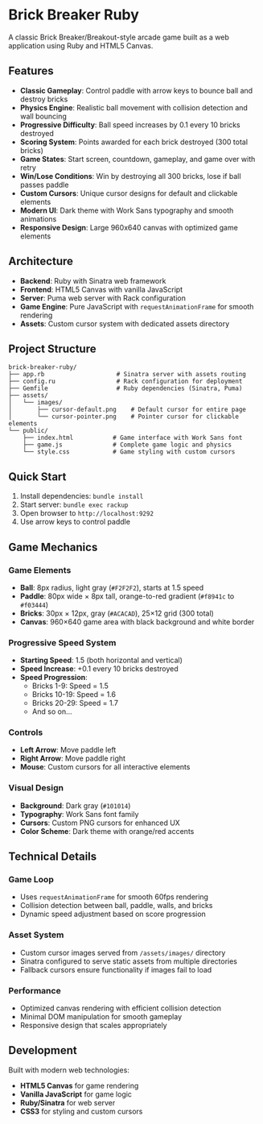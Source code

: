 # Brick Breaker Ruby

A classic Brick Breaker/Breakout-style arcade game built as a web application using Ruby and HTML5 Canvas.

## Features

- **Classic Gameplay**: Control paddle with arrow keys to bounce ball and destroy bricks
- **Physics Engine**: Realistic ball movement with collision detection and wall bouncing
- **Progressive Difficulty**: Ball speed increases by 0.1 every 10 bricks destroyed
- **Scoring System**: Points awarded for each brick destroyed (300 total bricks)
- **Game States**: Start screen, countdown, gameplay, and game over with retry
- **Win/Lose Conditions**: Win by destroying all 300 bricks, lose if ball passes paddle
- **Custom Cursors**: Unique cursor designs for default and clickable elements
- **Modern UI**: Dark theme with Work Sans typography and smooth animations
- **Responsive Design**: Large 960x640 canvas with optimized game elements

## Architecture

- **Backend**: Ruby with Sinatra web framework
- **Frontend**: HTML5 Canvas with vanilla JavaScript
- **Server**: Puma web server with Rack configuration
- **Game Engine**: Pure JavaScript with `requestAnimationFrame` for smooth rendering
- **Assets**: Custom cursor system with dedicated assets directory

## Project Structure

```
brick-breaker-ruby/
├── app.rb                    # Sinatra server with assets routing
├── config.ru                 # Rack configuration for deployment
├── Gemfile                   # Ruby dependencies (Sinatra, Puma)
├── assets/
│   └── images/
│       ├── cursor-default.png    # Default cursor for entire page
│       └── cursor-pointer.png    # Pointer cursor for clickable elements
└── public/
    ├── index.html           # Game interface with Work Sans font
    ├── game.js              # Complete game logic and physics
    └── style.css            # Game styling with custom cursors
```

## Quick Start

1. Install dependencies: `bundle install`
2. Start server: `bundle exec rackup`
3. Open browser to `http://localhost:9292`
4. Use arrow keys to control paddle

## Game Mechanics

### **Game Elements**
- **Ball**: 8px radius, light gray (`#F2F2F2`), starts at 1.5 speed
- **Paddle**: 80px wide × 8px tall, orange-to-red gradient (`#f8941c` to `#f03444`)
- **Bricks**: 30px × 12px, gray (`#ACACAD`), 25×12 grid (300 total)
- **Canvas**: 960×640 game area with black background and white border

### **Progressive Speed System**
- **Starting Speed**: 1.5 (both horizontal and vertical)
- **Speed Increase**: +0.1 every 10 bricks destroyed
- **Speed Progression**:
  - Bricks 1-9: Speed = 1.5
  - Bricks 10-19: Speed = 1.6
  - Bricks 20-29: Speed = 1.7
  - And so on...

### **Controls**
- **Left Arrow**: Move paddle left
- **Right Arrow**: Move paddle right
- **Mouse**: Custom cursors for all interactive elements

### **Visual Design**
- **Background**: Dark gray (`#101014`)
- **Typography**: Work Sans font family
- **Cursors**: Custom PNG cursors for enhanced UX
- **Color Scheme**: Dark theme with orange/red accents

## Technical Details

### **Game Loop**
- Uses `requestAnimationFrame` for smooth 60fps rendering
- Collision detection between ball, paddle, walls, and bricks
- Dynamic speed adjustment based on score progression

### **Asset System**
- Custom cursor images served from `/assets/images/` directory
- Sinatra configured to serve static assets from multiple directories
- Fallback cursors ensure functionality if images fail to load

### **Performance**
- Optimized canvas rendering with efficient collision detection
- Minimal DOM manipulation for smooth gameplay
- Responsive design that scales appropriately

## Development

Built with modern web technologies:
- **HTML5 Canvas** for game rendering
- **Vanilla JavaScript** for game logic
- **Ruby/Sinatra** for web server
- **CSS3** for styling and custom cursors
